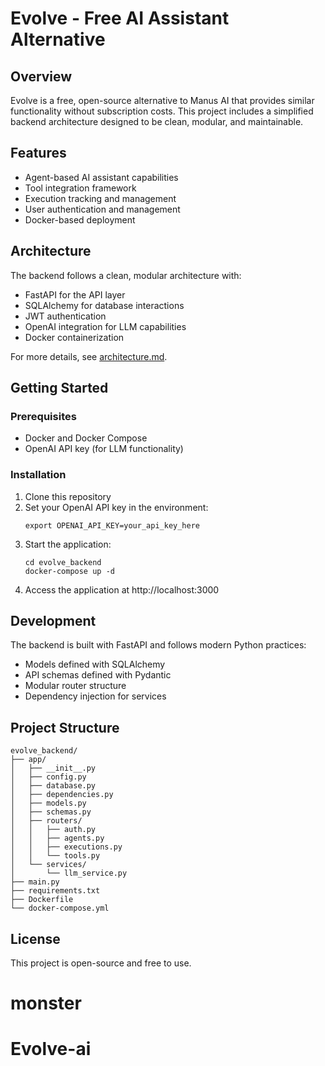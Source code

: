 # Evolve - Free AI Assistant Alternative

## Overview
Evolve is a free, open-source alternative to Manus AI that provides similar functionality without subscription costs. This project includes a simplified backend architecture designed to be clean, modular, and maintainable.

## Features
- Agent-based AI assistant capabilities
- Tool integration framework
- Execution tracking and management
- User authentication and management
- Docker-based deployment

## Architecture
The backend follows a clean, modular architecture with:
- FastAPI for the API layer
- SQLAlchemy for database interactions
- JWT authentication
- OpenAI integration for LLM capabilities
- Docker containerization

For more details, see [architecture.md](./evolve_backend/architecture.md).

## Getting Started

### Prerequisites
- Docker and Docker Compose
- OpenAI API key (for LLM functionality)

### Installation
1. Clone this repository
2. Set your OpenAI API key in the environment:
   ```
   export OPENAI_API_KEY=your_api_key_here
   ```
3. Start the application:
   ```
   cd evolve_backend
   docker-compose up -d
   ```
4. Access the application at http://localhost:3000

## Development
The backend is built with FastAPI and follows modern Python practices:
- Models defined with SQLAlchemy
- API schemas defined with Pydantic
- Modular router structure
- Dependency injection for services

## Project Structure
```
evolve_backend/
├── app/
│   ├── __init__.py
│   ├── config.py
│   ├── database.py
│   ├── dependencies.py
│   ├── models.py
│   ├── schemas.py
│   ├── routers/
│   │   ├── auth.py
│   │   ├── agents.py
│   │   ├── executions.py
│   │   └── tools.py
│   └── services/
│       └── llm_service.py
├── main.py
├── requirements.txt
├── Dockerfile
└── docker-compose.yml
```

## License
This project is open-source and free to use.
# monster
# Evolve-ai
